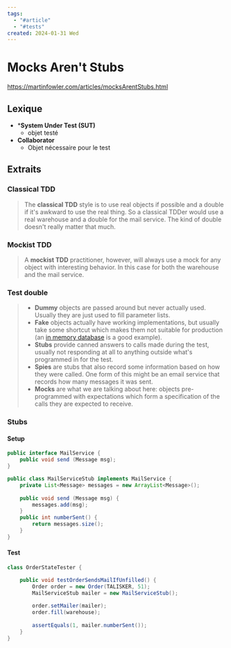 ```yaml
---
tags:
  - "#article"
  - "#tests"
created: 2024-01-31 Wed
---
```

# Mocks Aren't Stubs
https://martinfowler.com/articles/mocksArentStubs.html
## Lexique

* ***System Under Test (SUT)**
	* objet testé
* **Collaborator**
	* Objet nécessaire pour le test
## Extraits

### Classical TDD
> The **classical TDD** style is to use real objects if possible and a double if it's awkward to use the real thing. So a classical TDDer would use a real warehouse and a double for the mail service. The kind of double doesn't really matter that much. 
### Mockist TDD
>A **mockist TDD** practitioner, however, will always use a mock for any object with interesting behavior. In this case for both the warehouse and the mail service.

### Test double
> - **Dummy** objects are passed around but never actually used. Usually they are just used to fill parameter lists.
> - **Fake** objects actually have working implementations, but usually take some shortcut which makes them not suitable for production (an [in memory database](https://martinfowler.com/bliki/InMemoryTestDatabase.html) is a good example).
> - **Stubs** provide canned answers to calls made during the test, usually not responding at all to anything outside what's programmed in for the test.
> - **Spies** are stubs that also record some information based on how they were called. One form of this might be an email service that records how many messages it was sent.
> - **Mocks** are what we are talking about here: objects pre-programmed with expectations which form a specification of the calls they are expected to receive.

### Stubs
#### Setup
```Java
public interface MailService {
	public void send (Message msg);
}

public class MailServiceStub implements MailService {
	private List<Message> messages = new ArrayList<Message>();
	
	public void send (Message msg) {
		messages.add(msg);
	}
	public int numberSent() {
		return messages.size();
	}
}
```
#### Test
```Java
class OrderStateTester {

	public void testOrderSendsMailIfUnfilled() {
		Order order = new Order(TALISKER, 51);
		MailServiceStub mailer = new MailServiceStub();
		
		order.setMailer(mailer);
		order.fill(warehouse);
		
		assertEquals(1, mailer.numberSent());
	}
}
```